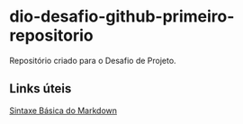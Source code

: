 # dio-desafio-github-primeiro-repositorio
Repositório criado para o Desafio de Projeto.

## Links úteis
[ Sintaxe Básica do Markdown ](https://www.markdownguide.org/getting-started/)
